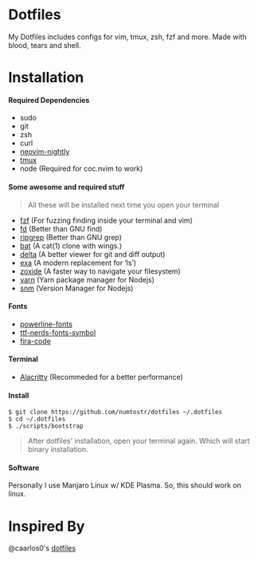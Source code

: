 # Dotfiles

My Dotfiles includes configs for vim, tmux, zsh, fzf and more. Made with blood, tears and shell.

# Installation

#### Required Dependencies

-   sudo
-   git
-   zsh
-   curl
-   [neovim-nightly](https://github.com/neovim/neovim)
-   [tmux](https://github.com/tmux/tmux)
-   node (Required for coc.nvim to work)

#### Some awesome and required stuff

> All these will be installed next time you open your terminal

-   [fzf](https://github.com/junegunn/fzf) (For fuzzing finding inside your terminal and vim)
-   [fd](https://github.com/sharkdp/fd) (Better than GNU find)
-   [ripgrep](https://github.com/BurntSushi/ripgrep) (Better than GNU grep)
-   [bat](https://github.com/sharkdp/bat) (A cat(1) clone with wings.)
-   [delta](https://github.com/dandavison/delta) (A better viewer for git and diff output)
-   [exa](https://github.com/ogham/exa) (A modern replacement for ‘ls’)
-   [zoxide](https://github.com/ajeetdsouza/zoxide) (A faster way to navigate your filesystem)
-   [yarn](https://github.com/yarnpkg/yarn) (Yarn package manager for Nodejs)
-   [snm](https://github.com/numToStr/snm) (Version Manager for Nodejs)

#### Fonts

-   [powerline-fonts](https://github.com/powerline/fonts)
-   [ttf-nerds-fonts-symbol](https://www.archlinux.org/packages/community/x86_64/ttf-nerd-fonts-symbols/)
-   [fira-code](https://github.com/tonsky/firacode)

#### Terminal

-   [Alacritty](https://github.com/alacritty/alacritty) (Recommeded for a better performance)

#### Install

```
$ git clone https://github.com/numtostr/dotfiles ~/.dotfiles
$ cd ~/.dotfiles
$ ./scripts/bootstrap
```

> After dotfiles' installation, open your terminal again. Which will start binary installation.

#### Software

Personally I use Manjaro Linux w/ KDE Plasma. So, this should work on linux.

# Inspired By

@caarlos0's [dotfiles](https://github.com/caarlos0/dotfiles)
